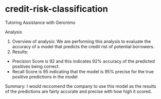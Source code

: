 # credit-risk-classification
Tutoring Assistance with Geronimo

Analysis 
1) Overview of analysis: We are performing this analysis to evaluate the accuracy of a model that predicts the credit rist of potential borrowers. 
2) Results: 

- Precision Score is 92 and this indicates 92% accuracy of the predicted positives being correct.
- Recall Score is 95 indicating that the model is 95% precise for the true positive predictions in the model

Summary: I would reccomend the company to use this model as the results of the predictions are fairly accurate and precise with how high it scored.
